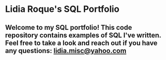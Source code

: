 # **Lidia Roque's SQL Portfolio**

## Welcome to my SQL portfolio! This code repository contains examples of SQL I've written. Feel free to take a look and reach out if you have any questions: lidia.misc@yahoo.com

